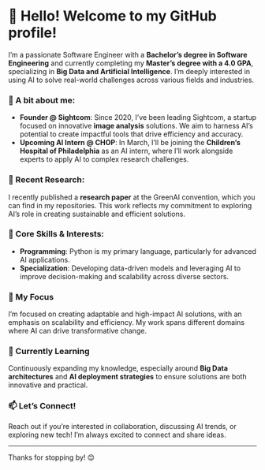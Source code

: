 # 👋 Hello! Welcome to my GitHub profile!

I’m a passionate Software Engineer with a **Bachelor’s degree in Software Engineering** and currently completing my **Master’s degree with a 4.0 GPA**, specializing in **Big Data and Artificial Intelligence**. I’m deeply interested in using AI to solve real-world challenges across various fields and industries.

### 🚀 A bit about me:
- **Founder @ Sightcom**: Since 2020, I’ve been leading Sightcom, a startup focused on innovative **image analysis** solutions. We aim to harness AI’s potential to create impactful tools that drive efficiency and accuracy.
- **Upcoming AI Intern @ CHOP**: In March, I’ll be joining the **Children’s Hospital of Philadelphia** as an AI intern, where I’ll work alongside experts to apply AI to complex research challenges.

### 📄 Recent Research:
I recently published a **research paper** at the GreenAI convention, which you can find in my repositories. This work reflects my commitment to exploring AI’s role in creating sustainable and efficient solutions.

### 🔧 Core Skills & Interests:
- **Programming**: Python is my primary language, particularly for advanced AI applications.
- **Specialization**: Developing data-driven models and leveraging AI to improve decision-making and scalability across diverse sectors.

### 🎯 My Focus
I’m focused on creating adaptable and high-impact AI solutions, with an emphasis on scalability and efficiency. My work spans different domains where AI can drive transformative change.

### 🌱 Currently Learning
Continuously expanding my knowledge, especially around **Big Data architectures** and **AI deployment strategies** to ensure solutions are both innovative and practical.

### 📫 Let’s Connect!
Reach out if you’re interested in collaboration, discussing AI trends, or exploring new tech! I’m always excited to connect and share ideas.

---

Thanks for stopping by! 😊
